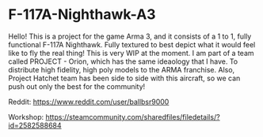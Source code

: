 # F-117A-Nighthawk-A3

Hello! This is a project for the game Arma 3, and it consists of a 1 to 1, fully functional F-117A Nighthawk. Fully textured to best depict what it would feel like to fly the real
thing! This is very WIP at the moment. I am part of a team called PROJECT - Orion, which has the same ideaology that I have. To distribute high fidelity, high poly models to the 
ARMA franchise. Also, Project Hatchet team has been side to side with this aircraft, so we can push out only the best for the community!

Reddit: https://www.reddit.com/user/ballbsr9000

Workshop: https://steamcommunity.com/sharedfiles/filedetails/?id=2582588684
